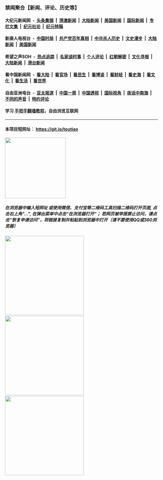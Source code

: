 ### 禁闻聚合【新闻、评论、历史等】

#### 大纪元新闻网 &nbsp;-&nbsp; [头条集锦](indexes/E头条集锦.md?t=03062303) &nbsp;|&nbsp; [港澳新闻](indexes/E港澳新闻.md?t=03062303)  &nbsp;|&nbsp; [大陆新闻](indexes/E大陆新闻.md?t=03062303) &nbsp;|&nbsp; [美国新闻](indexes/E美国新闻.md?t=03062303) &nbsp;|&nbsp; [国际新闻](indexes/E国际新闻.md?t=03062303) &nbsp;|&nbsp; [专栏文集](indexes/E专栏文集.md?t=03062303) &nbsp;|&nbsp; [纪元社论](indexes/E纪元社论.md?t=03062303) &nbsp;|&nbsp; [纪元特稿](indexes/E纪元特稿.md?t=03062303) 

#### 新唐人电视台 &nbsp;-&nbsp; [中国时局](indexes/N中国时局.md?t=03062303) &nbsp;|&nbsp; [共产党百年真相](indexes/N共产党百年真相.md?t=03062303) &nbsp;|&nbsp; [中共杀人历史](indexes/N中共杀人历史.md?t=03062303) &nbsp;|&nbsp; [文史漫步](indexes/N文史漫步.md?t=03062303) &nbsp;|&nbsp; [大陆新闻](indexes/N大陆新闻.md?t=03062303) &nbsp;|&nbsp; [美国新闻](indexes/N美国新闻.md?t=03062303)

#### 希望之声SOH &nbsp;-&nbsp; [热点追踪](indexes/H热点追踪.md?t=03062303) &nbsp;|&nbsp; [名家谈时事](indexes/H名家谈时事.md?t=03062303) &nbsp;|&nbsp; [个人评论](indexes/H个人评论.md?t=03062303)  &nbsp;|&nbsp; [红朝解密](indexes/H红朝解密.md?t=03062303) &nbsp;|&nbsp; [文化寻根](indexes/H文化寻根.md?t=03062303) &nbsp;|&nbsp; [大陆新闻](indexes/H大陆新闻.md?t=03062303) &nbsp;|&nbsp; [港台新闻](indexes/H港台新闻.md?t=03062303)

#### 看中国新闻网 &nbsp;-&nbsp; [看大陆](indexes/S看大陆.md?t=03062303) &nbsp;|&nbsp; [看官场](indexes/S看官场.md?t=03062303) &nbsp;|&nbsp; [看民生](indexes/S看民生.md?t=03062303)  &nbsp;|&nbsp; [看博谈](indexes/S看博谈.md?t=03062303) &nbsp;|&nbsp; [看财经](indexes/S看财经.md?t=03062303) &nbsp;|&nbsp; [看史海](indexes/S看史海.md?t=03062303) &nbsp;|&nbsp; [看文化](indexes/S看文化.md?t=03062303) &nbsp;|&nbsp; [看生活](indexes/S看生活.md?t=03062303) &nbsp;|&nbsp; [看世界](indexes/S看世界.md?t=03062303)

#### 自由亚洲电台 &nbsp;-&nbsp; [亚太报道](indexes/R亚太报道.md?t=03062303) &nbsp;|&nbsp; [中国一周](indexes/R中国一周.md?t=03062303) &nbsp;|&nbsp; [中国透视](indexes/R中国透视.md?t=03062303)  &nbsp;|&nbsp; [国际视角](indexes/R国际视角.md?t=03062303) &nbsp;|&nbsp; [夜话中南海](indexes/R夜话中南海.md?t=03062303) &nbsp;|&nbsp; [不同的声音](indexes/R不同的声音.md?t=03062303) &nbsp;|&nbsp; [特约评论](indexes/R特约评论.md?t=03062303)

#### 学习 [手把手翻墙教程](https://github.com/gfw-breaker/guides/wiki)，自由浏览互联网

----

#### 本项目短网址： https://git.io/toutiao
<img src="https://raw.githubusercontent.com/gfw-breaker/banned-news/master/scripts/img/qr.png" width="200px"/>  

##### 在浏览器中输入短网址 或使用微信、支付宝等二维码工具扫描二维码打开页面, 点击右上角"...", 在弹出菜单中点击“在浏览器打开”； 若网页被举报禁止访问，请点击“恢复申请访问”，将链接复制并粘贴到浏览器中打开（请不要使用QQ或360浏览器）

<img src="https://raw.githubusercontent.com/gfw-breaker/banned-news/master/scripts/img/1.png" width="260px"/> &nbsp; <img src="https://raw.githubusercontent.com/gfw-breaker/banned-news/master/scripts/img/2.png" width="260px"/> &nbsp; <img src="https://raw.githubusercontent.com/gfw-breaker/banned-news/master/scripts/img/3.png" width="260px"/>
